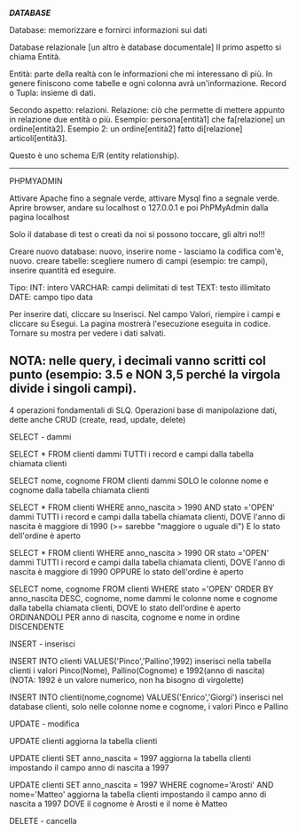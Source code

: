 ***DATABASE***

Database: memorizzare e fornirci informazioni sui dati

Database relazionale [un altro è database documentale]
Il primo aspetto si chiama Entità.

Entità: parte della realtà con le informazioni che mi interessano di più. In genere finiscono come tabelle e ogni colonna avrà un'informazione.
Record o Tupla: insieme di dati.

Secondo aspetto: relazioni.
Relazione: ciò che permette di mettere appunto in relazione due entità o più.
Esempio: persona[entità1] che fa[relazione] un ordine[entità2].
Esempio 2: un ordine[entità2] fatto di[relazione] articoli[entità3].

Questo è uno schema E/R (entity relationship).

--------------------

PHPMYADMIN

Attivare Apache fino a segnale verde, attivare Mysql fino a segnale verde. Aprire browser, andare su localhost o 127.0.0.1 e poi PhPMyAdmin dalla pagina localhost

Solo il database di test o creati da noi si possono toccare, gli altri no!!!

Creare nuovo database: nuovo, inserire nome - lasciamo la codifica com'è, nuovo. creare tabelle: scegliere numero di campi (esempio: tre campi), inserire quantità ed eseguire.

Tipo:
INT: intero
VARCHAR: campi delimitati di test
TEXT: testo illimitato
DATE: campo tipo data

Per inserire dati, cliccare su Inserisci. Nel campo Valori, riempire i campi e cliccare su Esegui. La pagina mostrerà l'esecuzione eseguita in codice. Tornare su mostra per vedere i dati salvati.

NOTA: nelle query, i decimali vanno scritti col punto (esempio: 3.5 e NON 3,5 perché la virgola divide i singoli campi).
---------------------------
4 operazioni fondamentali di SLQ. Operazioni base di manipolazione dati, dette anche CRUD (create, read, update, delete)

SELECT - dammi

SELECT * FROM clienti 
dammi TUTTI i record e campi dalla tabella chiamata clienti

SELECT nome, cognome FROM clienti
dammi SOLO le colonne nome e cognome dalla tabella chiamata clienti

SELECT * FROM clienti WHERE anno_nascita > 1990 AND stato ='OPEN'
dammi TUTTI i record e campi dalla tabella chiamata clienti, DOVE l'anno di nascita è maggiore di 1990 (>= sarebbe "maggiore o uguale di") E lo stato dell'ordine è aperto

SELECT * FROM clienti WHERE anno_nascita > 1990 OR stato ='OPEN'
dammi TUTTI i record e campi dalla tabella chiamata clienti, DOVE l'anno di nascita è maggiore di 1990 OPPURE lo stato dell'ordine è aperto

SELECT nome, cognome FROM clienti WHERE stato ='OPEN' ORDER BY anno_nascita DESC, cognome, nome
dammi le colonne nome e cognome dalla tabella chiamata clienti, DOVE lo stato dell'ordine è aperto ORDINANDOLI PER anno di nascita, cognome e nome in ordine DISCENDENTE

INSERT - inserisci

INSERT INTO clienti VALUES('Pinco','Pallino',1992)
inserisci nella tabella clienti i valori Pinco(Nome), Pallino(Cognome) e 1992(anno di nascita) (NOTA: 1992 è un valore numerico, non ha bisogno di virgolette)

INSERT INTO clienti(nome,cognome) VALUES('Enrico','Giorgi')
inserisci nel database clienti, solo nelle colonne nome e cognome, i valori Pinco e Pallino

UPDATE - modifica

UPDATE clienti
aggiorna la tabella clienti

UPDATE clienti SET anno_nascita = 1997
aggiorna la tabella clienti impostando il campo anno di nascita a 1997

UPDATE clienti SET anno_nascita = 1997 WHERE cognome='Arosti' AND nome='Matteo'
aggiorna la tabella clienti impostando il campo anno di nascita a 1997 DOVE il cognome è Arosti e il nome è Matteo

DELETE - cancella
